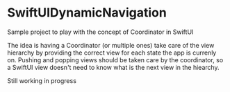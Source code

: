 # SwiftUIDynamicNavigation

Sample project to play with the concept of Coordinator in SwiftUI

The idea is having a Coordinator (or multiple ones) take care of the view hierarchy by providing the correct view for each state the app is currenly on. Pushing and popping views should be taken care by the coordinator, so a SwiftUI view doesn't need to know what is the next view in the hiearchy. 


Still working in progress
